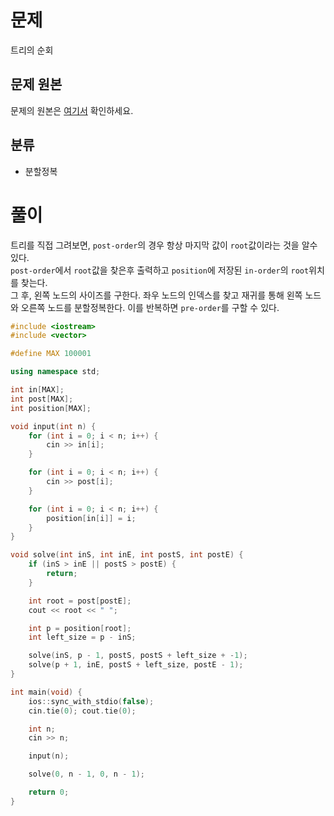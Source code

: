 # 문제
트리의 순회
## 문제 원본
문제의 원본은 [여기서](https://www.acmicpc.net/problem/2263) 확인하세요.

## 분류
* 분할정복

# 풀이

트리를 직접 그려보면, `post-order`의 경우 항상 마지막 값이 `root`값이라는 것을 알수 있다.   
`post-order`에서 `root`값을 찾은후 출력하고 `position`에 저장된 `in-order`의 `root`위치를 찾는다.    
그 후, 왼쪽 노드의 사이즈를 구한다. 좌우 노드의 인덱스를 찾고 재귀를 통해 왼쪽 노드와 오른쪽 노드를 분할정복한다.
이를 반복하면 `pre-order`를 구할 수 있다.

``` c++
#include <iostream>
#include <vector>

#define MAX 100001

using namespace std;

int in[MAX];
int post[MAX];
int position[MAX];

void input(int n) {
    for (int i = 0; i < n; i++) {
        cin >> in[i];
    }

    for (int i = 0; i < n; i++) {
        cin >> post[i];
    }

    for (int i = 0; i < n; i++) {
        position[in[i]] = i;
    }
}

void solve(int inS, int inE, int postS, int postE) {
    if (inS > inE || postS > postE) {
        return;
    }

    int root = post[postE];
    cout << root << " ";

    int p = position[root];
    int left_size = p - inS;

    solve(inS, p - 1, postS, postS + left_size + -1);
    solve(p + 1, inE, postS + left_size, postE - 1);
}

int main(void) {
    ios::sync_with_stdio(false);
    cin.tie(0); cout.tie(0);

    int n;
    cin >> n;

    input(n);

    solve(0, n - 1, 0, n - 1);

    return 0;
}
```
